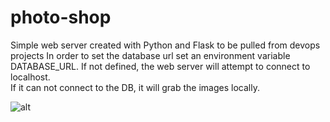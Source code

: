 # photo-shop
Simple web server created with Python and Flask to be pulled from devops projects
In order to set the database url set an environment variable DATABASE_URL. 
If not defined, the web server will attempt to connect to localhost.\
If it can not connect to the DB, it will grab the images locally.

![alt](https://github.com/awoisoak/photo-shop/blob/main/screenshot.png)